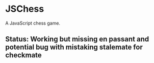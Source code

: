 # JSChess

A JavaScript chess game.

## Status: Working but missing en passant and potential bug with mistaking stalemate for checkmate
